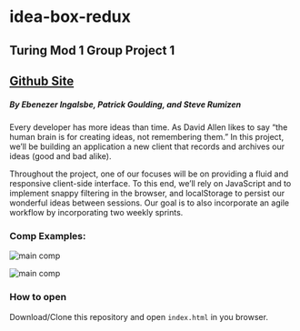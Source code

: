 # idea-box-redux

## Turing Mod 1 Group Project 1

## [Github Site](https://pgoulding.github.io/idea-box/)

##### By Ebenezer Ingalsbe, Patrick Goulding, and Steve Rumizen

Every developer has more ideas than time. As David Allen likes to say “the human brain is for creating ideas, not remembering them.” In this project, we’ll be building an application a new client that records and archives our ideas (good and bad alike).

Throughout the project, one of our focuses will be on providing a fluid and responsive client-side interface. To this end, we’ll rely on JavaScript and to implement snappy filtering in the browser, and localStorage to persist our wonderful ideas between sessions. Our goal is to also incorporate an agile workflow by incorporating two weekly sprints.

### Comp Examples:
![main comp](http://frontend.turing.io/assets/images/projects/ideabox/ideabox-redux-01.jpg "Main page comp")

![main comp](http://frontend.turing.io/assets/images/projects/ideabox/ideabox-redux-02.jpg "Mobile comp")

### How to open 

Download/Clone this repository and open `index.html` in you browser. 

